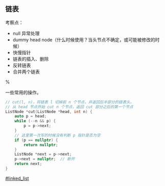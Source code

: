 ## 链表

考察点：

- null 异常处理
- dummy head node（什么时候使用？当头节点不确定，或可能被修改的时候）
- 快慢指针
- 链表的插入、删除
- 反转链表
- 合并两个链表

%

一些常用的操作。

```cpp
// cut(l, n)，将链表 l 切掉前 n 个节点，并返回后半部分的链表头。
// 从 head 节点开始 cut n 个节点，返回 cut 部分之后的第一个节点
ListNode *cut(ListNode *head, int n) {
    auto p = head;
    while (--n && p) {
        p = p->next;
    }
    // 这里第一次写的时候没有判断 p 指针是否为空
    if (p == nullptr) {
        return nullptr;
    }
    ListNode *next = p->next;
    p->next = nullptr;  // 断开
    return next;
}
```

[#linked_list]()
